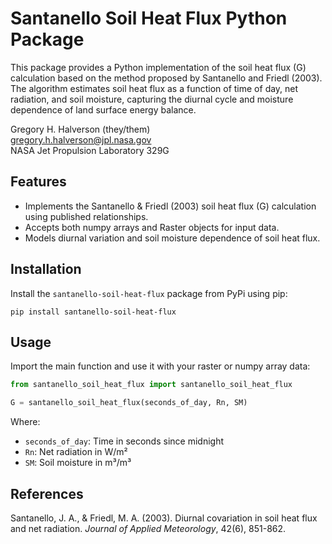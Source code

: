 # Santanello Soil Heat Flux Python Package

This package provides a Python implementation of the soil heat flux (G) calculation based on the method proposed by Santanello and Friedl (2003). The algorithm estimates soil heat flux as a function of time of day, net radiation, and soil moisture, capturing the diurnal cycle and moisture dependence of land surface energy balance.


Gregory H. Halverson (they/them)<br>
[gregory.h.halverson@jpl.nasa.gov](mailto:gregory.h.halverson@jpl.nasa.gov)<br>
NASA Jet Propulsion Laboratory 329G


## Features

- Implements the Santanello & Friedl (2003) soil heat flux (G) calculation using published relationships.
- Accepts both numpy arrays and Raster objects for input data.
- Models diurnal variation and soil moisture dependence of soil heat flux.


## Installation

Install the `santanello-soil-heat-flux` package from PyPi using pip:

```fish
pip install santanello-soil-heat-flux
```


## Usage

Import the main function and use it with your raster or numpy array data:

```python
from santanello_soil_heat_flux import santanello_soil_heat_flux

G = santanello_soil_heat_flux(seconds_of_day, Rn, SM)
```

Where:
- `seconds_of_day`: Time in seconds since midnight
- `Rn`: Net radiation in W/m²
- `SM`: Soil moisture in m³/m³


## References

Santanello, J. A., & Friedl, M. A. (2003). Diurnal covariation in soil heat flux and net radiation. *Journal of Applied Meteorology*, 42(6), 851-862.
